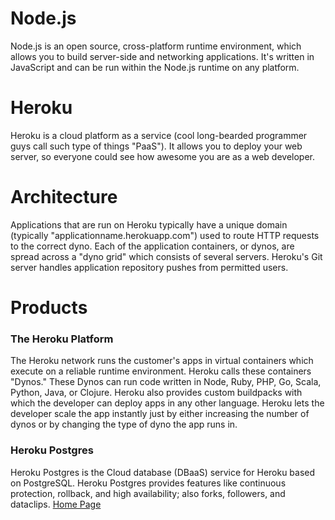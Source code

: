 # Node.js

 Node.js is an open source, cross-platform runtime environment, which allows you to build server-side and networking applications. It's written in JavaScript and can be run within the Node.js runtime on any platform.

# Heroku

Heroku is a cloud platform as a service (cool long-bearded programmer guys call such type of things "PaaS"). It allows you to deploy your web server, so everyone could see how awesome you are as a web developer.

# Architecture

Applications that are run on Heroku typically have a unique domain (typically "applicationname.herokuapp.com") used to route HTTP requests to the correct dyno. Each of the application containers, or dynos, are spread across a "dyno grid" which consists of several servers. Heroku's Git server handles application repository pushes from permitted users.

# Products

### The Heroku Platform

The Heroku network runs the customer's apps in virtual containers which execute on a reliable runtime environment. Heroku calls these containers "Dynos." These Dynos can run code written in Node, Ruby, PHP, Go, Scala, Python, Java, or Clojure. Heroku also provides custom buildpacks with which the developer can deploy apps in any other language. Heroku lets the developer scale the app instantly just by either increasing the number of dynos or by changing the type of dyno the app runs in.

### Heroku Postgres
Heroku Postgres is the Cloud database (DBaaS) service for Heroku based on PostgreSQL. Heroku Postgres provides features like continuous protection, rollback, and high availability; also forks, followers, and dataclips.
[Home Page](https://osamamousa204.github.io/reading-notes-301/)